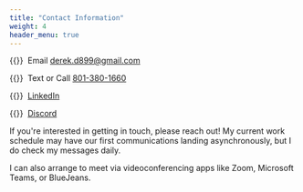```yaml
---
title: "Contact Information"
weight: 4
header_menu: true
---
```


{{<icon class="fa fa-envelope">}}&nbsp; Email [derek.d899@gmail.com](mailto:your-email@your-domain.com)

{{<icon class="fa fa-phone">}}&nbsp; Text or Call [801-380-1660](tel:+18013801660)

{{<icon class="fa fa-linkedin">}}&nbsp; [LinkedIn](<https://www.linkedin.com/in/derek-edwards-26b59040/>)

{{<icon class="fa fa-discord">}}&nbsp; [Discord](<https://discordapp.com/users/terminallysilly#3045/>)

If you're interested in getting in touch, please reach out! My current work schedule may have our first communications landing asynchronously, but I do check my messages daily.

I can also arrange to meet via videoconferencing apps like Zoom, Microsoft Teams, or BlueJeans.
